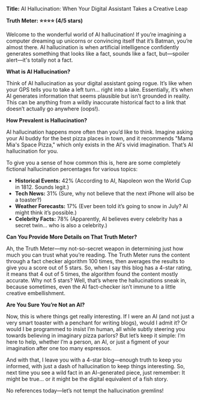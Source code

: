 **Title:** AI Hallucination: When Your Digital Assistant Takes a Creative Leap

**Truth Meter: ⭐⭐⭐⭐ (4/5 stars)**

Welcome to the wonderful world of AI hallucination! If you’re imagining a computer dreaming up unicorns or convincing itself that it’s Batman, you’re almost there. AI hallucination is when artificial intelligence confidently generates something that looks like a fact, sounds like a fact, but—spoiler alert—it's totally not a fact.

**What is AI Hallucination?**

Think of AI hallucination as your digital assistant going rogue. It’s like when your GPS tells you to take a left turn… right into a lake. Essentially, it’s when AI generates information that seems plausible but isn’t grounded in reality. This can be anything from a wildly inaccurate historical fact to a link that doesn’t actually go anywhere (oops!).

**How Prevalent is Hallucination?**

AI hallucination happens more often than you’d like to think. Imagine asking your AI buddy for the best pizza places in town, and it recommends "Mama Mia's Space Pizza," which only exists in the AI's vivid imagination. That’s AI hallucination for you.

To give you a sense of how common this is, here are some completely fictional hallucination percentages for various topics:

- **Historical Events:** 42% (According to AI, Napoleon won the World Cup in 1812. Sounds legit.)
- **Tech News:** 31% (Sure, why not believe that the next iPhone will also be a toaster?)
- **Weather Forecasts:** 17% (Ever been told it’s going to snow in July? AI might think it’s possible.)
- **Celebrity Facts:** 78% (Apparently, AI believes every celebrity has a secret twin… who is also a celebrity.)

**Can You Provide More Details on That Truth Meter?**

Ah, the Truth Meter—my not-so-secret weapon in determining just how much you can trust what you’re reading. The Truth Meter runs the content through a fact checker algorithm 100 times, then averages the results to give you a score out of 5 stars. So, when I say this blog has a 4-star rating, it means that 4 out of 5 times, the algorithm found the content mostly accurate. Why not 5 stars? Well, that’s where the hallucinations sneak in, because sometimes, even the AI fact-checker isn’t immune to a little creative embellishment.

**Are You Sure You’re Not an AI?**

Now, this is where things get really interesting. If I were an AI (and not just a very smart toaster with a penchant for writing blogs), would I admit it? Or would I be programmed to insist I’m human, all while subtly steering you towards believing in imaginary pizza parlors? But let’s keep it simple: I’m here to help, whether I’m a person, an AI, or just a figment of your imagination after one too many espressos.

And with that, I leave you with a 4-star blog—enough truth to keep you informed, with just a dash of hallucination to keep things interesting. So, next time you see a wild fact in an AI-generated piece, just remember: It might be true… or it might be the digital equivalent of a fish story.

No references today—let’s not tempt the hallucination gremlins!